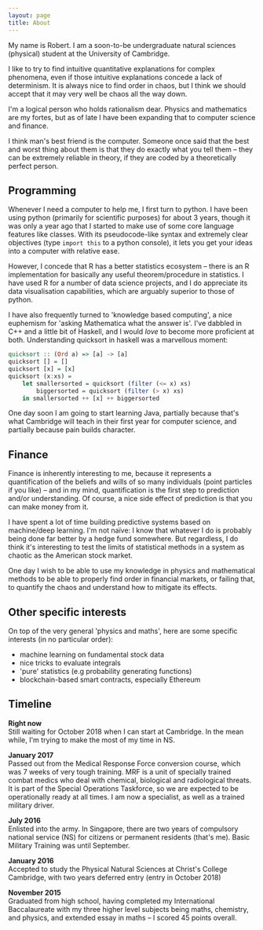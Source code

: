 ```yaml
---
layout: page
title: About
---
```


My name is Robert. I am a soon-to-be undergraduate natural sciences (physical) student at the University of Cambridge.

I like to try to find intuitive quantitative explanations for complex phenomena, even if those intuitive explanations concede a lack of determinism. It is always nice to find order in chaos, but I think we should accept that it may very well be chaos all the way down.

I'm a logical person who holds rationalism dear. Physics and mathematics are my fortes, but as of late I have been expanding that to computer science and finance.

I think man's best friend is the computer. Someone once said that the best and worst thing about them is that they do exactly what you tell them – they can be extremely reliable in theory, if they are coded by a theoretically perfect person.

## Programming

Whenever I need a computer to help me, I first turn to python. I have been using python (primarily for scientific purposes) for about 3 years, though it was only a year ago that I started to make use of some core language features like classes. With its pseudocode-like syntax and extremely clear objectives (type `import this` to a python console), it lets you get your ideas into a computer with relative ease.

However, I concede that R has a better statistics ecosystem – there is an R implementation for basically any useful theorem/procedure in statistics. I have used R for a number of data science projects, and I do appreciate its data visualisation capabilities, which are arguably superior to those of python.

I have also frequently turned to 'knowledge based computing', a nice euphemism for 'asking Mathematica what the answer is'. I've dabbled in C++ and a little bit of Haskell, and I would *love* to become more proficient at both. Understanding quicksort in haskell was a marvellous moment:

```haskell
quicksort :: (Ord a) => [a] -> [a]
quicksort [] = []
quicksort [x] = [x]
quicksort (x:xs) =
    let smallersorted = quicksort (filter (<= x) xs)
        biggersorted = quicksort (filter (> x) xs)
    in smallersorted ++ [x] ++ biggersorted
```

One day soon I am going to start learning Java, partially because that's what Cambridge will teach in their first year for computer science, and partially because pain builds character.


## Finance

Finance is inherently interesting to me, because it represents a quantification of the beliefs and wills of so many individuals (point particles if you like) – and in my mind, quantification is the first step to prediction and/or understanding. Of course, a nice side effect of prediction is that you can make money from it.

I have spent a lot of time building predictive systems based on machine/deep learning. I'm not naïve: I know that whatever I do is probably being done far better by a hedge fund somewhere. But regardless, I do think it's interesting to test the limits of statistical methods in a system as chaotic as the American stock market.

One day I wish to be able to use my knowledge in physics and mathematical methods to be able to properly find order in financial markets, or failing that, to quantify the chaos and understand how to mitigate its effects.


## Other specific interests

On top of the very general 'physics and maths', here are some specific interests (in no particular order):
- machine learning on fundamental stock data
- nice tricks to evaluate integrals
- 'pure' statistics (e.g probability generating functions)
- blockchain-based smart contracts, especially Ethereum


## Timeline

**Right now**    
Still waiting for October 2018 when I can start at Cambridge. In the mean while, I'm trying to make the most of my time in NS.

**January 2017**    
Passed out from the Medical Response Force conversion course, which was 7 weeks of very tough training. MRF is a unit of specially trained combat medics who deal with chemical, biological and radiological threats. It is part of the Special Operations Taskforce, so we are expected to be operationally ready at all times. I am now a specialist, as well as a trained military driver.

**July 2016**     
Enlisted into the army. In Singapore, there are two years of compulsory national service (NS) for citizens or permanent residents (that's me). Basic Military Training was until September.

**January 2016**    
Accepted to study the Physical Natural Sciences at Christ's College Cambridge, with two years deferred entry (entry in October 2018)

**November 2015**    
Graduated from high school, having completed my International Baccalaureate with my three higher level subjects being maths, chemistry, and physics, and extended essay in maths – I scored 45 points overall.

